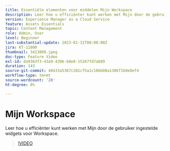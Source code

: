 ```yaml
---
title: Essentiële elementen voor middelen Mijn Workspace
description: Leer hoe u efficiënter kunt werken met Mijn door de gebruiker ingestelde widgets voor Workspace.
version: Experience Manager as a Cloud Service
feature: Assets Essentials
topic: Content Management
role: Admin, User
level: Beginner
last-substantial-update: 2023-01-31T00:00:00Z
jira: KT-11800
thumbnail: 3413809.jpeg
doc-type: Feature Video
exl-id: da9363f3-43a9-4396-b8e8-15267fd7a689
duration: 143
source-git-commit: 48433a5367c281cf5a1c106b08a1306f1b0e8ef4
workflow-type: tm+mt
source-wordcount: '28'
ht-degree: 0%

---
```


# Mijn Workspace

Leer hoe u efficiënter kunt werken met Mijn door de gebruiker ingestelde widgets voor Workspace.

>[!VIDEO](https://video.tv.adobe.com/v/3413809?quality=12&learn=on)
